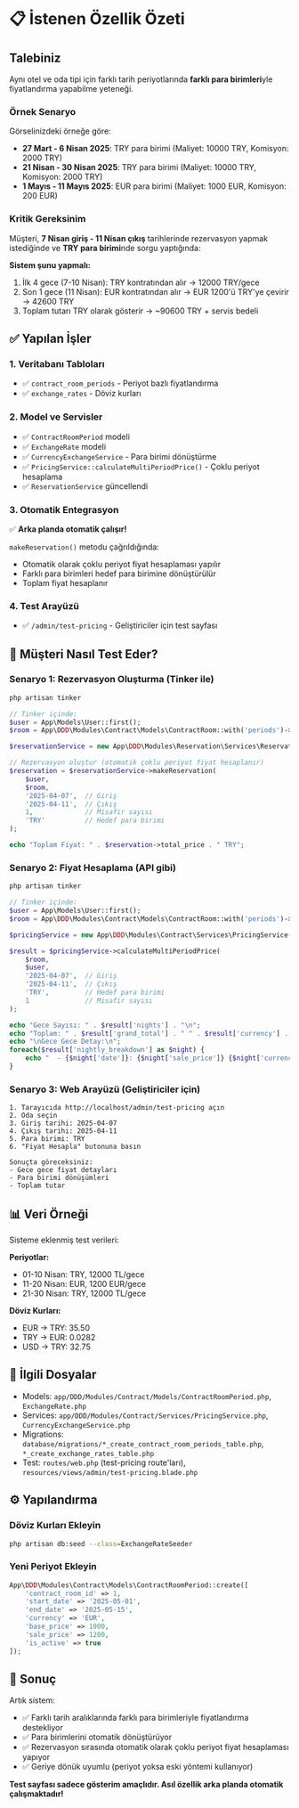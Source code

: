 # 📋 İstenen Özellik Özeti

## Talebiniz

Aynı otel ve oda tipi için farklı tarih periyotlarında **farklı para birimleri**yle fiyatlandırma yapabilme yeteneği.

### Örnek Senaryo

Görselinizdeki örneğe göre:
- **27 Mart - 6 Nisan 2025**: TRY para birimi (Maliyet: 10000 TRY, Komisyon: 2000 TRY)
- **21 Nisan - 30 Nisan 2025**: TRY para birimi (Maliyet: 10000 TRY, Komisyon: 2000 TRY)  
- **1 Mayıs - 11 Mayıs 2025**: EUR para birimi (Maliyet: 1000 EUR, Komisyon: 200 EUR)

### Kritik Gereksinim

Müşteri, **7 Nisan giriş - 11 Nisan çıkış** tarihlerinde rezervasyon yapmak istediğinde ve **TRY para birimi**nde sorgu yaptığında:

**Sistem şunu yapmalı:**
1. İlk 4 gece (7-10 Nisan): TRY kontratından alır → 12000 TRY/gece
2. Son 1 gece (11 Nisan): EUR kontratından alır → EUR 1200'ü TRY'ye çevirir → 42600 TRY
3. Toplam tutarı TRY olarak gösterir → ~90600 TRY + servis bedeli

## ✅ Yapılan İşler

### 1. Veritabanı Tabloları
- ✅ `contract_room_periods` - Periyot bazlı fiyatlandırma
- ✅ `exchange_rates` - Döviz kurları

### 2. Model ve Servisler
- ✅ `ContractRoomPeriod` modeli
- ✅ `ExchangeRate` modeli  
- ✅ `CurrencyExchangeService` - Para birimi dönüştürme
- ✅ `PricingService::calculateMultiPeriodPrice()` - Çoklu periyot hesaplama
- ✅ `ReservationService` güncellendi

### 3. Otomatik Entegrasyon
✅ **Arka planda otomatik çalışır!** 

`makeReservation()` metodu çağrıldığında:
- Otomatik olarak çoklu periyot fiyat hesaplaması yapılır
- Farklı para birimleri hedef para birimine dönüştürülür
- Toplam fiyat hesaplanır

### 4. Test Arayüzü
- ✅ `/admin/test-pricing` - Geliştiriciler için test sayfası

## 🎯 Müşteri Nasıl Test Eder?

### Senaryo 1: Rezervasyon Oluşturma (Tinker ile)

```php
php artisan tinker

// Tinker içinde:
$user = App\Models\User::first();
$room = App\DDD\Modules\Contract\Models\ContractRoom::with('periods')->first();

$reservationService = new App\DDD\Modules\Reservation\Services\ReservationService();

// Rezervasyon oluştur (otomatik çoklu periyot fiyat hesaplanır)
$reservation = $reservationService->makeReservation(
    $user, 
    $room,
    '2025-04-07',  // Giriş
    '2025-04-11',  // Çıkış
    1,             // Misafir sayısı
    'TRY'          // Hedef para birimi
);

echo "Toplam Fiyat: " . $reservation->total_price . " TRY";
```

### Senaryo 2: Fiyat Hesaplama (API gibi)

```php
php artisan tinker

// Tinker içinde:
$user = App\Models\User::first();
$room = App\DDD\Modules\Contract\Models\ContractRoom::with('periods')->first();

$pricingService = new App\DDD\Modules\Contract\Services\PricingService();

$result = $pricingService->calculateMultiPeriodPrice(
    $room,
    $user, 
    '2025-04-07',  // Giriş
    '2025-04-11',  // Çıkış
    'TRY',         // Hedef para birimi
    1              // Misafir sayısı
);

echo "Gece Sayısı: " . $result['nights'] . "\n";
echo "Toplam: " . $result['grand_total'] . " " . $result['currency'] . "\n";
echo "\nGece Gece Detay:\n";
foreach($result['nightly_breakdown'] as $night) {
    echo "  - {$night['date']}: {$night['sale_price']} {$night['currency']} (özgün: {$night['period_currency']})\n";
}
```

### Senaryo 3: Web Arayüzü (Geliştiriciler için)

```
1. Tarayıcıda http://localhost/admin/test-pricing açın
2. Oda seçin
3. Giriş tarihi: 2025-04-07
4. Çıkış tarihi: 2025-04-11
5. Para birimi: TRY
6. "Fiyat Hesapla" butonuna basın

Sonuçta göreceksiniz:
- Gece gece fiyat detayları
- Para birimi dönüşümleri
- Toplam tutar
```

## 📊 Veri Örneği

Sisteme eklenmiş test verileri:

**Periyotlar:**
- 01-10 Nisan: TRY, 12000 TL/gece
- 11-20 Nisan: EUR, 1200 EUR/gece
- 21-30 Nisan: TRY, 12000 TL/gece

**Döviz Kurları:**
- EUR → TRY: 35.50
- TRY → EUR: 0.0282
- USD → TRY: 32.75

## 🔗 İlgili Dosyalar

- Models: `app/DDD/Modules/Contract/Models/ContractRoomPeriod.php`, `ExchangeRate.php`
- Services: `app/DDD/Modules/Contract/Services/PricingService.php`, `CurrencyExchangeService.php`
- Migrations: `database/migrations/*_create_contract_room_periods_table.php`, `*_create_exchange_rates_table.php`
- Test: `routes/web.php` (test-pricing route'ları), `resources/views/admin/test-pricing.blade.php`

## ⚙️ Yapılandırma

### Döviz Kurları Ekleyin

```bash
php artisan db:seed --class=ExchangeRateSeeder
```

### Yeni Periyot Ekleyin

```php
App\DDD\Modules\Contract\Models\ContractRoomPeriod::create([
    'contract_room_id' => 1,
    'start_date' => '2025-05-01',
    'end_date' => '2025-05-15',
    'currency' => 'EUR',
    'base_price' => 1000,
    'sale_price' => 1200,
    'is_active' => true
]);
```

## 🎉 Sonuç

Artık sistem:
- ✅ Farklı tarih aralıklarında farklı para birimleriyle fiyatlandırma destekliyor
- ✅ Para birimlerini otomatik dönüştürüyor
- ✅ Rezervasyon sırasında otomatik olarak çoklu periyot fiyat hesaplaması yapıyor
- ✅ Geriye dönük uyumlu (periyot yoksa eski yöntemi kullanıyor)

**Test sayfası sadece gösterim amaçlıdır. Asıl özellik arka planda otomatik çalışmaktadır!**
